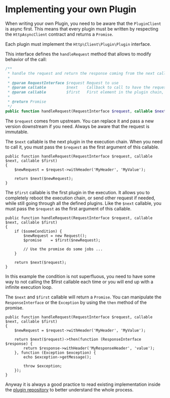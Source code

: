 # Implementing your own Plugin

When writing your own Plugin, you need to be aware that the `PluginClient` is async first. This means that every plugin must
be written by respecting the `HttpAsyncClient` contract and returns a `Promise`.

Each plugin must implement the `Http\Client\Plugin\Plugin` interface.

This interface defines the `handleRequest` method that allows to modify behavior of the call:

```php
/**
 * handle the request and return the response coming from the next callable
 *
 * @param RequestInterface $request Request to use
 * @param callable         $next    Callback to call to have the request, it muse have the request as it first argument
 * @param callable         $first   First element in the plugin chain, used to to restart a request from the beginning
 *
 * @return Promise
 */
public function handleRequest(RequestInterface $request, callable $next, callable $first);
```

The `$request` comes from upstream. You can replace it and pass a new version downstream if you need. Always be aware that
the request is immutable.

The `$next` callable is the next plugin in the execution chain. When you need to call it, you must pass the `$request`
as the first argument of this callable.

```
public function handleRequest(RequestInterface $request, callable $next, callable $first)
{
    $newRequest = $request->withHeader('MyHeader', 'MyValue');

    return $next($newRequest);
}
```


The `$first` callable is the first plugin in the execution. It allows you to completely reboot the execution chain, or send
other request if needed, while still going through all the defined plugins. Like the `$next` callable, you must pass the `$request`
as the first argument of this callable.

```
public function handleRequest(RequestInterface $request, callable $next, callable $first)
{
    if ($someCondition) {
        $newRequest = new Request();
        $promise    = $first($newRequest);

        // Use the promise do some jobs ...
    }

    return $next($request);
}
```

In this example the condition is not superfluous, you need to have some way to not calling the $first callable each time or
you will end up with a infinite execution loop.

The `$next` and `$first` callable will return a `Promise`. You can manipulate the `ResponseInterface` or the `Exception`
by using the `then` method of the promise.

```
public function handleRequest(RequestInterface $request, callable $next, callable $first)
{
    $newRequest = $request->withHeader('MyHeader', 'MyValue');

    return $next($request)->then(function (ResponseInterface $response) {
        return $response->withHeader('MyResponseHeader', 'value');
    }, function (Exception $exception) {
        echo $exception->getMessage();

        throw $exception;
    });
}
```

Anyway it is always a good practice to read existing implementation inside the [plugin repository](https://github.com/php-http/plugins) to better understand the whole
process.

